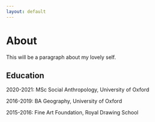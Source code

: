 ```yaml
---
layout: default
---
```


# About

This will be a paragraph about my lovely self.

## Education

2020-2021: MSc Social Anthropology, University of Oxford

2016-2019: BA Geography, University of Oxford

2015-2016: Fine Art Foundation, Royal Drawing School
